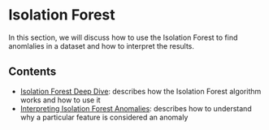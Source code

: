 # Isolation Forest

In this section, we will discuss how to use the Isolation Forest to find anomlalies in a dataset and how to interpret the results.

## Contents

* [Isolation Forest Deep Dive](isolation-forest.ipynb): describes how the Isolation Forest algorithm works and how to use it 
* [Interpreting Isolation Forest Anomalies](interpreting_isolation-forest.ipynb): describes how to understand why a particular feature is considered an anomaly